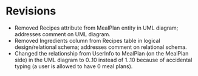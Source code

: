 # Revisions

- Removed Recipes attribute from MealPlan entity in UML diagram; addresses comment on UML diagram.
- Removed Ingredients column from Recipes table in logical design/relational schema; addresses comment on relational schema.
- Changed the relationship from UserInfo to MealPlan (on the MealPlan side) in the UML diagram to 0..10 instead of 1..10 because of accidental typing (a user is allowed to have 0 meal plans).
